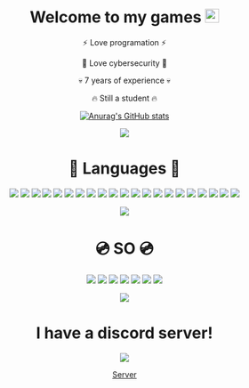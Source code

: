 <div align="center"> 
<h1>Welcome to my games <img src="https://media.giphy.com/media/58bRXhtksCaOqmOrZp/giphy.gif" width="25px"></h1> 

<p>⚡ Love programation ⚡</p>
<p>💫 Love cybersecurity 💫</p>
 
<p>💀 7 years of experience 💀</p>

<p>🔥 Still a student 🔥</p>
 
[![Anurag's GitHub stats](https://github-readme-stats.vercel.app/api?username=x04000&show_icons=true&theme=github_dark)](https://github.com/anuraghazra/github-readme-stats)

<img src="https://img.shields.io/github/followers/x04000.svg?style=social&label=Follow&maxAge=2592000">

<h1>🔮 Languages 🔮</h1>
 
<img src="https://img.shields.io/badge/C%23-239120?style=for-the-badge&logo=c-sharp&logoColor=white">
<img src="https://img.shields.io/badge/Python-3776AB?style=for-the-badge&logo=python&logoColor=white">
<img src="https://img.shields.io/badge/HTML-239120?style=for-the-badge&logo=html5&logoColor=white">
<img src="https://img.shields.io/badge/CSS-239120?&style=for-the-badge&logo=css3&logoColor=white">
<img src="https://img.shields.io/badge/.NET-5C2D91?style=for-the-badge&logo=.net&logoColor=white">
<img src="https://img.shields.io/badge/JavaScript-F7DF1E?style=for-the-badge&logo=javascript&logoColor=black">
<img src="https://img.shields.io/badge/Node.js-43853D?style=for-the-badge&logo=node.js&logoColor=white">
<img src="https://img.shields.io/badge/JavaScript-323330?style=for-the-badge&logo=javascript&logoColor=F7DF1E">
<img src="https://img.shields.io/badge/HTML5-E34F26?style=for-the-badge&logo=html5&logoColor=white">
<img src="https://img.shields.io/badge/C%2B%2B-00599C?style=for-the-badge&logo=c%2B%2B&logoColor=white">
<img src="https://img.shields.io/badge/Java-ED8B00?style=for-the-badge&logo=java&logoColor=white">
<img src="https://img.shields.io/badge/Ruby-CC342D?style=for-the-badge&logo=ruby&logoColor=white">
<img src="https://img.shields.io/badge/Google_Cloud-4285F4?style=for-the-badge&logo=google-cloud&logoColor=white">
<img src="https://camo.githubusercontent.com/b143b7b885ddd10a2a8102a5556ea322c768f81b0c1d4a768eac43a32d3a61e0/68747470733a2f2f696d672e736869656c64732e696f2f62616467652f426173682d3445414132353f7374796c653d666f722d7468652d6261646765266c6f676f3d676e752d62617368266c6f676f436f6c6f723d7768697465">
<img src="https://img.shields.io/badge/Batch-404D59?style=for-the-badge">
<img src="https://img.shields.io/badge/VBS-404D59?style=for-the-badge">
<img src="https://img.shields.io/badge/Termux-404D59?style=for-the-badge">
<img src="https://img.shields.io/badge/Arduino-404D59?style=for-the-badge">
<img src="https://img.shields.io/badge/JSON-404D59?style=for-the-badge">
<img src="https://img.shields.io/badge/Discord API-7289DA?style=for-the-badge&logo=discord&logoColor=white">
<img src="https://img.shields.io/badge/Piña++-3776AB?style=for-the-badge&logo=python&logoColor=white">
 
<p></p>
 
<img src="https://github-readme-stats.vercel.app/api/top-langs/?username=x04000&theme=blue-green">
 
<h1>💿 SO 💿</h1>
 
<img src="https://img.shields.io/badge/Android-3DDC84?style=for-the-badge&logo=android&logoColor=white">
<img src="https://img.shields.io/badge/Windows-0078D6?style=for-the-badge&logo=windows&logoColor=white">
<img src="https://img.shields.io/badge/Ubuntu-E95420?style=for-the-badge&logo=ubuntu&logoColor=white">
<img src="https://img.shields.io/badge/Linux_Mint-87CF3E?style=for-the-badge&logo=linux-mint&logoColor=white">
<img src="https://img.shields.io/badge/Arch_Linux-1793D1?style=for-the-badge&logo=arch-linux&logoColor=white">
<img src="https://img.shields.io/badge/Kali_Linux-1793D1?style=for-the-badge&logo=kali-linux&logoColor=white">
<img src="https://img.shields.io/badge/Debian-F00909?style=for-the-badge&logo=debian&logoColor=white">

<p></p>
 
<img src="http://ForTheBadge.com/images/badges/built-with-love.svg">

<p></p>
 
<h1>I have a discord server!</h1>
 
<img src="https://img.shields.io/badge/Discord-7289DA?style=for-the-badge&logo=discord&logoColor=white">
<p></p>
<a href="https://discord.gg/VAkpzerxPH">Server</a>
 
</div>

<!--
Some of the things were taken out of the readme of SkyWtkh
-->
